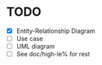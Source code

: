 # TODO
- [x] Entity-Relationship Diagram
- [ ] Use case
- [ ] UML diagram
- [ ] See doc/high-le% for rest
